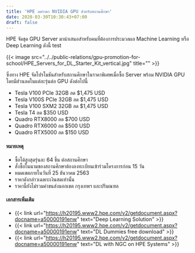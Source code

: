 ```yaml
---
title: 'HPE ลดราคา NVIDIA GPU สำหรับสถานศึกษา'
date: 2020-03-30T10:30:43+07:00
draft: false
---
```

HPE จัดชุด GPU Server มานำเสนอสำหรับคนที่ต้องการประมวลผล Machine Learning หรือ Deep Learning ดังนี้ test
<!--more--> 

{{< image src="../../public-relations/gpu-promotion-for-school/HPE_Servers_for_DL_Starter_Kit_vertical.jpg" title="" >}}

ซึ่งทาง HPE จัดโปรโมชันสำหรับสถานศึกษาในราคาพิเศษเมื่อซื้อ Server พร้อม NVIDIA GPU โดยมีส่วนลดในแต่ละรุ่นต่อ GPU ดังต่อไปนี้

- Tesla V100 PCIe 32GB ลด $1,475 USD
- Tesla V100S PCIe 32GB ลด $1,475 USD
- Tesla V100 SXM2 32GB ลด $1,475 USD
- Tesla T4 ลด $350 USD
- Quadro RTX8000 ลด $700 USD
- Quadro RTX6000 ลด $500 USD
- Quadro RTX5000 ลด $150 USD

#### หมายเหตุ

- ซื้อได้สูงสุดรุ่นละ 64 ชิ้น ต่อสถานศึกษา
- สั่งซื้อในนามของสถานศึกษาต้องลงทะเบียนเข้าร่วมโครงการก่อน 15 วัน
- หมดเขตภายในวันที่ 25 ธันวาคม 2563
- ราคาดังกล่าวเฉพาะเงินสดเท่านั้น
- ราคานี้ยังไม่รวมค่าขนส่งนอกเขต กรุงเทพฯ และปริมณฑล



#### เอกสารเพิ่มเติม 

- {{< link url="https://h20195.www2.hpe.com/v2/getdocument.aspx?docname=a50000191enw" text="Deep Learning Solution" >}}
- {{< link url="https://h20195.www2.hpe.com/v2/getdocument.aspx?docname=a50000191enw" text="DL Dummies free download" >}}
- {{< link url="https://h20195.www2.hpe.com/v2/getdocument.aspx?docname=a50000191enw" text="DL with NGC on HPE Systems" >}}
